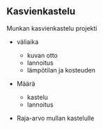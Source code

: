 ## Kasvienkastelu
Munkan kasvienkastelu projekti

- väliaika
  - kuvan otto
  - lannoitus
  - lämpötilan ja kosteuden
  
- Määrä
  - kastelu
  - lannoitus

- Raja-arvo mullan kastelulle
